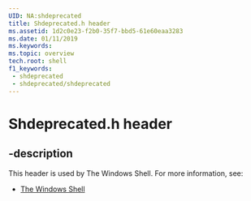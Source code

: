 ```yaml
---
UID: NA:shdeprecated
title: Shdeprecated.h header
ms.assetid: 1d2c0e23-f2b0-35f7-bbd5-61e60eaa3283
ms.date: 01/11/2019
ms.keywords: 
ms.topic: overview
tech.root: shell
f1_keywords:
 - shdeprecated
 - shdeprecated/shdeprecated
---
```


# Shdeprecated.h header


## -description

This header is used by The Windows Shell. For more information, see:

- [The Windows Shell](../_shell/index.md)

